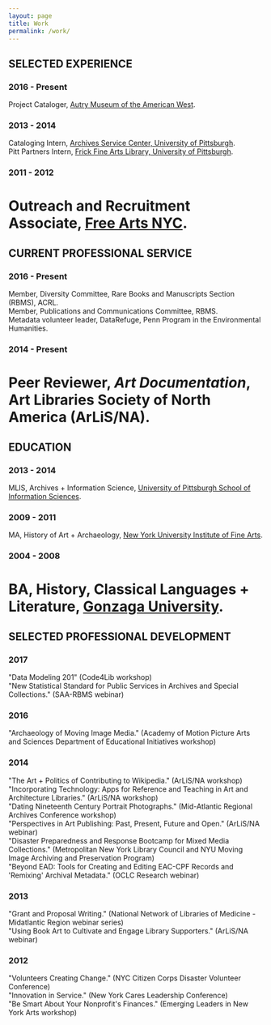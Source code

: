 ```yaml
---
layout: page
title: Work
permalink: /work/
---
```

## SELECTED EXPERIENCE
### 2016 - Present
Project Cataloger, [Autry Museum of the American West](https://theautry.org/research-collections/library-and-archives-autry).
### 2013 - 2014
Cataloging Intern, [Archives Service Center, University of Pittsburgh](http://www.library.pitt.edu/archives-service-center).  
Pitt Partners Intern, [Frick Fine Arts Library, University of Pittsburgh](http://library.pitt.edu/fine-arts).
### 2011 - 2012
Outreach and Recruitment Associate, [Free Arts NYC](http://freeartsnyc.org).
===
## CURRENT PROFESSIONAL SERVICE
### 2016 - Present
Member, Diversity Committee, Rare Books and Manuscripts Section (RBMS), ACRL.  
Member, Publications and Communications Committee, RBMS.  
Metadata volunteer leader, DataRefuge, Penn Program in the Environmental Humanities.  
### 2014 - Present
Peer Reviewer, *Art Documentation*, Art Libraries Society of North America (ArLiS/NA).
===
## EDUCATION
### 2013 - 2014
MLIS, Archives + Information Science, [University of Pittsburgh School of Information Sciences](http://ischool.pitt.edu/).
### 2009 - 2011
MA, History of Art + Archaeology, [New York University Institute of Fine Arts](http://www.nyu.edu/gsas/dept/fineart/).
### 2004 - 2008
BA, History, Classical Languages + Literature, [Gonzaga University](http://www.gonzaga.edu/).
===
## SELECTED PROFESSIONAL DEVELOPMENT
### 2017
"Data Modeling 201" (Code4Lib workshop)  
"New Statistical Standard for Public Services in Archives and Special Collections." (SAA-RBMS webinar)
### 2016
"Archaeology of Moving Image Media." (Academy of Motion Picture Arts and Sciences Department of Educational Initiatives workshop)
### 2014
"The Art + Politics of Contributing to Wikipedia." (ArLiS/NA workshop)  
"Incorporating Technology: Apps for Reference and Teaching in Art and Architecture Libraries." (ArLiS/NA workshop)  
"Dating Nineteenth Century Portrait Photographs." (Mid-Atlantic Regional Archives Conference workshop)  
"Perspectives in Art Publishing: Past, Present, Future and Open." (ArLiS/NA webinar)  
"Disaster Preparedness and Response Bootcamp for Mixed Media Collections." (Metropolitan New York Library Council and NYU Moving Image Archiving and Preservation Program)  
"Beyond EAD: Tools for Creating and Editing EAC-CPF Records and 'Remixing' Archival Metadata." (OCLC Research webinar)
### 2013
"Grant and Proposal Writing." (National Network of Libraries of Medicine - Midatlantic Region webinar series)  
"Using Book Art to Cultivate and Engage Library Supporters." (ArLiS/NA webinar)  
### 2012
"Volunteers Creating Change." (NYC Citizen Corps Disaster Volunteer Conference)  
"Innovation in Service." (New York Cares Leadership Conference)  
"Be Smart About Your Nonprofit's Finances." (Emerging Leaders in New York Arts workshop)
